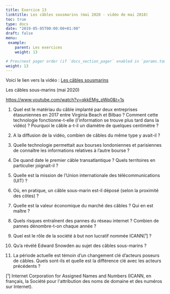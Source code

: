 ```yaml
---
title: Exercice 13
linktitle: Les câbles sousmarins (mai 2020 - vidéo de mai 2018)
toc: true
type: docs
date: "2019-05-05T00:00:00+01:00"
draft: false
menu:
 example:
    parent: Les exercices
    weight: 13

# Prev/next pager order (if `docs_section_pager` enabled in `params.toml`)
weight: 13
---
```


Voici le lien vers la vidéo : [Les câbles sousmarins](https://www.youtube.com/watch?v=qkkEMg_pWp0&t=1s)


Les câbles sous-marins (mai 2020)

https://www.youtube.com/watch?v=qkkEMg_pWp0&t=1s


1) Quel est le matériau du câble implanté par deux entreprises étasuniennes en 2017 entre Virginia Beach et Bilbao ? Comment cette technologie fonctionne-t-elle (l’information se trouve plus tard dans la vidéo) ? Pourquoi le câble a-t-il un diamètre de quelques centimètre ?

2) A la diffusion de la vidéo, combien de câbles du même type y avait-il ?

3) Quelle technologie permettait aux bourses londoniennes et parisiennes de connaître les informations relatives à l’autre bourse ?

4) De quand date le premier câble transatlantique ? Quels territoires en particulier joignait-il ?

5) Quelle est la mission de l’Union internationale des télécommunications (UIT) ?

6) Où, en pratique, un câble sous-marin est-il déposé (selon la proximité des côtes) ?

7) Quelle est la valeur économique du marché des câbles ? Qui en est maître ?

8) Quels risques entraînent des pannes du réseau internet ? Combien de pannes dénombre-t-on chaque année ?

9) Quel est le rôle de la société à but non lucratif nommée ICANN[¹] ?

10) Qu’a révélé Edward Snowden au sujet des câbles sous-marins ?

11) La période actuelle est témoin d’un changement clé d’acteurs poseurs de câbles. Quels sont-ils et quelle est la différence clé avec les acteurs précédents ?

[¹] Internet Corporation for Assigned Names and Numbers (ICANN, en français, la Société pour l'attribution des noms de domaine et des numéros sur Internet).


